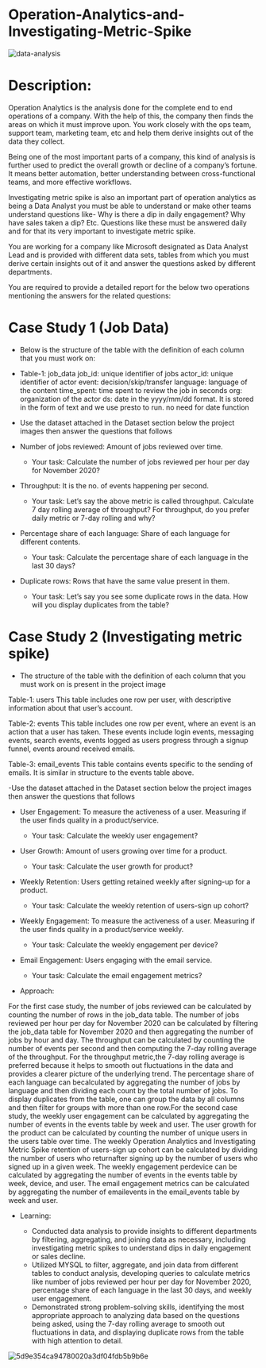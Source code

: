 # Operation-Analytics-and-Investigating-Metric-Spike 


![data-analysis](https://user-images.githubusercontent.com/119277783/223322053-e32e3f88-76ad-4840-b29a-fcf6197c5d72.gif)

# Description:

Operation Analytics is the analysis done for the complete end to end operations of a company. With the help of this, the company then finds the areas on which 
it must improve upon. You work closely with the ops team, support team, marketing team, etc and help them derive insights out of the data they collect.

Being one of the most important parts of a company, this kind of analysis is further used to predict the overall growth or decline of a company’s fortune. 
It means better automation, better understanding between cross-functional teams, and more effective workflows.

Investigating metric spike is also an important part of operation analytics as being a Data Analyst you must be able to understand or make other teams understand
questions like- Why is there a dip in daily engagement? Why have sales taken a dip? Etc. Questions like these must be answered daily and for that its very important 
to investigate metric spike.

You are working for a company like Microsoft designated as Data Analyst Lead and is provided with different data sets, tables from which you must derive certain 
insights out of it and answer the questions asked by different departments.



You are required to provide a detailed report for the below two operations mentioning the answers for the related questions:


# Case Study 1 (Job Data)

   - Below is the structure of the table with the definition of each column that you must work on:

- Table-1: job_data
   job_id: unique identifier of jobs
   actor_id: unique identifier of actor
   event: decision/skip/transfer
   language: language of the content
   time_spent: time spent to review the job in seconds
   org: organization of the actor
   ds: date in the yyyy/mm/dd format. It is stored in the form of text and we use presto to run. no need for date function
   
   
 - Use the dataset attached in the Dataset section below the project images then answer the questions that follows

- Number of jobs reviewed: Amount of jobs reviewed over time.

   - Your task: Calculate the number of jobs reviewed per hour per day for November 2020?

- Throughput: It is the no. of events happening per second.

   - Your task: Let’s say the above metric is called throughput. Calculate 7 day rolling average of throughput? For throughput, do you prefer 
      daily metric or 7-day rolling and why?
      
- Percentage share of each language: Share of each language for different contents.

   - Your task: Calculate the percentage share of each language in the last 30 days?

- Duplicate rows: Rows that have the same value present in them.

   - Your task: Let’s say you see some duplicate rows in the data. How will you display duplicates from the table?






#  Case Study 2 (Investigating metric spike)

- The structure of the table with the definition of each column that you must work on is present in the project image

Table-1: users
This table includes one row per user, with descriptive information about that user’s account.

Table-2: events
This table includes one row per event, where an event is an action that a user has taken. These events include login events, messaging events,
search events, events logged as users progress through a signup funnel, events around received emails.

Table-3: email_events
This table contains events specific to the sending of emails. It is similar in structure to the events table above.



-Use the dataset attached in the Dataset section below the project images then answer the questions that follows

- User Engagement: To measure the activeness of a user. Measuring if the user finds quality in a product/service.

  - Your task: Calculate the weekly user engagement?

- User Growth: Amount of users growing over time for a product.

  - Your task: Calculate the user growth for product?

- Weekly Retention: Users getting retained weekly after signing-up for a product.

  - Your task: Calculate the weekly retention of users-sign up cohort?

- Weekly Engagement: To measure the activeness of a user. Measuring if the user finds quality in a product/service weekly.

  - Your task: Calculate the weekly engagement per device?

- Email Engagement: Users engaging with the email service.

  - Your task: Calculate the email engagement metrics?




- Approach:

For the first case study, the number of jobs reviewed can be calculated by counting the number of rows in the job_data table. 
The number of jobs reviewed per hour per day for November 2020 can be calculated by filtering the job_data table for November 2020 and then aggregating the number
of jobs by hour and day. The throughput can be calculated by counting the number of events per second and then computing the 7-day rolling average of the throughput.
For the throughput metric,the 7-day rolling average is preferred because it helps to smooth out fluctuations in the data and
provides a clearer picture of the underlying trend. The percentage share of each language can becalculated by aggregating the number of jobs by language and 
then dividing each count by the total number of jobs. To display duplicates from the table, one can group the data by all columns and
then filter for groups with more than one row.For the second case study, the weekly user engagement can be calculated by aggregating the
number of events in the events table by week and user. The user growth for the product can be
calculated by counting the number of unique users in the users table over time. The weekly Operation Analytics and Investigating Metric Spike
retention of users-sign up cohort can be calculated by dividing the number of users who returnafter signing up by the number of users who signed up in a given week. 
The weekly engagement perdevice can be calculated by aggregating the number of events in the events table by week, device,
and user. The email engagement metrics can be calculated by aggregating the number of emailevents in the email_events table by week and user.


- Learning:

  - Conducted data analysis to provide insights to different departments by filtering, aggregating, and joining data as necessary, 
   including investigating metric spikes to understand dips in daily engagement or sales decline.
  - Utilized MYSQL to filter, aggregate, and join data from different tables to conduct analysis, developing queries to calculate metrics like
  number of jobs reviewed per hour per day for November 2020, percentage share of each language in the last 30 days, and weekly user engagement.
  - Demonstrated strong problem-solving skills, identifying the most appropriate approach to analyzing data based on the questions being asked, 
  using the 7-day rolling average to smooth out fluctuations in data, and displaying duplicate rows from the table with high attention to detail.







![5d9e354ca94780020a3df04fdb5b9b6e](https://user-images.githubusercontent.com/119277783/223327164-49776e04-bdb7-4fa0-91b3-8de4fa483ce3.gif)

